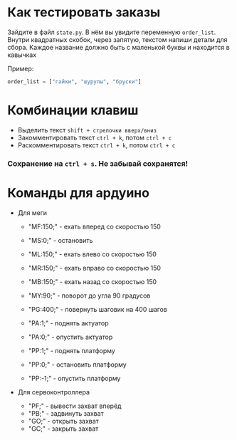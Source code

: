 Как тестировать заказы
======================

Зайдите в файл `state.py`. В нём вы увидите переменную
`order_list`. Внутри квадратных скобок, через запятую,
текстом напиши детали для сбора. Каждое название должно быть
с маленькой буквы и находится в кавычках

Пример:

```python
order_list = ["гайки", "шурупы", "бруски"]
```

Комбинации клавиш
=================

+ Выделить текст `shift + стрелочки вверх/вниз`
+ Закомментировать текст `ctrl + k`, потом `ctrl + c`
+ Раскомментировать текст `ctrl + k`, потом `ctrl + c`

### **Сохранение на `ctrl + s`**. Не забывай сохранятся!

Команды для ардуино
===================

+ Для меги
  + "MF:150;" - ехать вперед со скоростью 150
  + "MS:0;" - остановить
  + "ML:150;" - ехать влево со скоростью 150
  + "MR:150;" - ехать вправо со скоростью 150
  + "MB:150;" - ехать назад со скоростью 150
  + "MY:90;" - поворот до угла 90 градусов

  + "PG:400;" - повернуть шаговик на 400 шагов

  + "PA:1;" - поднять актуатор
  + "PA:0;" - опустить актуатор

  + "PP:1;" - поднять платформу
  + "PP:0;" - остановить платформу
  + "PP:-1;" - опустить платформу

+ Для сервоконтроллера
  + "PF;" - вывести захват вперёд
  + "PB;" - задвинуть захват
  + "GO;" - открыть захват
  + "GC;" - закрыть захват
